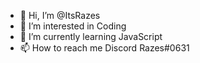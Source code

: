 - 👋 Hi, I’m @ItsRazes
- 👀 I’m interested in Coding
- 🌱 I’m currently learning JavaScript
- 📫 How to reach me Discord Razes#0631

<!---
ItsRazes/ItsRazes is a ✨ special ✨ repository because its `README.md` (this file) appears on your GitHub profile.
You can click the Preview link to take a look at your changes.
--->
